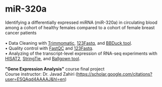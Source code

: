 # miR-320a
 Identifying a differentially expressed miRNA (miR-320a) in circulating blood among a cohort of healthy females compared to a cohort of female breast cancer patients
 </br></br>
• Data Cleaning with <a href="http://www.usadellab.org/cms/?page=trimmomatic">Trimmomatic</a>, <a href="https://sourceforge.net/projects/project-123ngs/">123Fastq<a>, and <a href="https://github.com/BioInfoTools/BBMap">BBDuck tool</a>.</br>
• Quality control with <a href="https://www.bioinformatics.babraham.ac.uk/projects/fastqc/">FastQC</a> and <a href="https://sourceforge.net/projects/project-123ngs/">123Fastq</a>. </br>
• Analyzing of the transcript-level expression of RNA-seq experiments with <a href="https://daehwankimlab.github.io/hisat2/">HISAT2</a>, <a href="https://ccb.jhu.edu/software/stringtie/">StringTie</a>, and <a href="https://bioconductor.org/packages/release/bioc/html/ballgown.html">Ballgown tool</a>.
 </br></br>
 <b>"Gene Expression Analysis"</b> course final project
 </br>
 Course instructor: Dr. Javad Zahiri (https://scholar.google.com/citations?user=ESQAqd4AAAAJ&hl=en)
